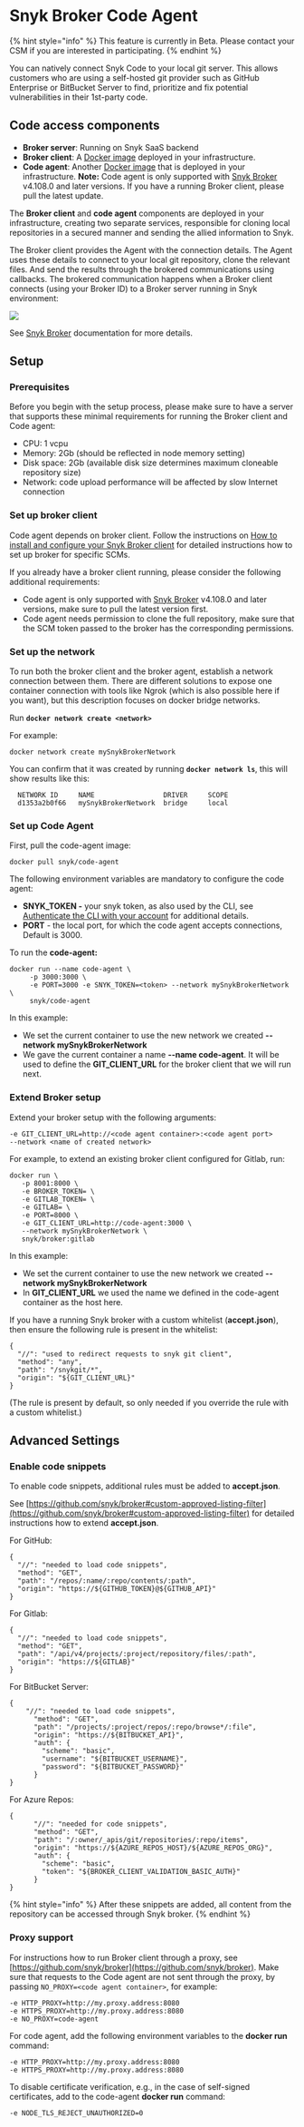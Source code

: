# Snyk Broker Code Agent

{% hint style="info" %}
This feature is currently in Beta. Please contact your CSM if you are interested in participating.
{% endhint %}

You can natively connect Snyk Code to your local git server. This allows customers who are using a self-hosted git provider such as GitHub Enterprise or BitBucket Server to find, prioritize and fix potential vulnerabilities in their 1st-party code.

## Code access components

* **Broker server**: Running on Snyk SaaS backend
* **Broker client**: A [Docker image](https://hub.docker.com/r/snyk/broker/) deployed in your infrastructure.
* **Code agent**: Another [Docker image](https://hub.docker.com/r/snyk/code-agent/) that is deployed in your infrastructure. **Note:** Code agent is only supported with [Snyk Broker](https://docs.snyk.io/integrations/snyk-broker) v4.108.0 and later versions. If you have a running Broker client, please pull the latest update.

The **Broker client** and **code agent** components are deployed in your infrastructure, creating two separate services, responsible for cloning local repositories in a secured manner and sending the allied information to Snyk.

The Broker client provides the Agent with the connection details. The Agent uses these details to connect to your local git repository, clone the relevant files. And send the results through the brokered communications using callbacks. The brokered communication happens when a Broker client connects (using your Broker ID) to a Broker server running in Snyk environment:

![](../../../.gitbook/assets/local-git.png)

See [Snyk Broker](https://docs.snyk.io/integrations/snyk-broker/broker-introduction) documentation for more details.

## Setup

### Prerequisites

Before you begin with the setup process, please make sure to have a server that supports these minimal requirements for running the Broker client and Code agent:

* CPU: 1 vcpu
* Memory: 2Gb (should be reflected in node memory setting)
* Disk space: 2Gb (available disk size determines maximum cloneable repository size)
* Network: code upload performance will be affected by slow Internet connection

### Set up broker client

Code agent depends on broker client. Follow the instructions on [How to install and configure your Snyk Broker client](set-up-snyk-broker/how-to-install-and-configure-your-snyk-broker-client.md) for detailed instructions how to set up broker for specific SCMs.

If you already have a broker client running, please consider the following additional requirements:

* Code agent is only supported with [Snyk Broker](https://docs.snyk.io/integrations/snyk-broker) v4.108.0 and later versions, make sure to pull the latest version first.
* Code agent needs permission to clone the full repository, make sure that the SCM token passed to the broker has the corresponding permissions.

### Set up the network

To run both the broker client and the broker agent, establish a network connection between them. There are different solutions to expose one container connection with tools like Ngrok (which is also possible here if you want), but this description focuses on docker bridge networks.

Run **`docker network create <network>`**

For example:

```
docker network create mySnykBrokerNetwork
```

You can confirm that it was created by running **`docker network ls`**, this will show results like this:

```
  NETWORK ID     NAME                 DRIVER     SCOPE
  d1353a2b0f66   mySnykBrokerNetwork  bridge     local
```

### Set up Code Agent

First, pull the code-agent image:

```
docker pull snyk/code-agent
```

The following environment variables are mandatory to configure the code agent:

* **SNYK\_TOKEN -** your snyk token, as also used by the CLI, see [Authenticate the CLI with your account](../../snyk-cli/install-the-snyk-cli/authenticate-the-cli-with-your-account.md#authenticate-using-your-api-token) for additional details.
* **PORT** - the local port, for which the code agent accepts connections, Default is 3000.

To run the **code-agent:**

```
docker run --name code-agent \
     -p 3000:3000 \
     -e PORT=3000 -e SNYK_TOKEN=<token> --network mySnykBrokerNetwork \
     snyk/code-agent
```

In this example:

* We set the current container to use the new network we created **--network mySnykBrokerNetwork**
* We gave the current container a name **--name code-agent**. It will be used to define the **GIT\_CLIENT\_URL** for the broker client that we will run next.

### Extend Broker setup

Extend your broker setup with the following arguments:

```
-e GIT_CLIENT_URL=http://<code agent container>:<code agent port>
--network <name of created network>
```

For example, to extend an existing broker client configured for Gitlab, run:

```
docker run \
   -p 8001:8000 \
   -e BROKER_TOKEN= \
   -e GITLAB_TOKEN= \
   -e GITLAB= \
   -e PORT=8000 \
   -e GIT_CLIENT_URL=http://code-agent:3000 \
   --network mySnykBrokerNetwork \
   snyk/broker:gitlab
```

In this example:

* We set the current container to use the new network we created **--network mySnykBrokerNetwork**
* In **GIT\_CLIENT\_URL** we used the name we defined in the code-agent container as the host here.

If you have a running Snyk broker with a custom whitelist (**accept.json**), then ensure the following rule is present in the whitelist:

```
{
  "//": "used to redirect requests to snyk git client",
  "method": "any",
  "path": "/snykgit/*",
  "origin": "${GIT_CLIENT_URL}"
}
```

(The rule is present by default, so only needed if you override the rule with a custom whitelist.)

## Advanced Settings

### Enable code snippets

To enable code snippets, additional rules must be added to **accept.json**.

See [https://github.com/snyk/broker#custom-approved-listing-filter](https://github.com/snyk/broker#custom-approved-listing-filter) for detailed instructions how to extend **accept.json**.

For GitHub:

```
{
  "//": "needed to load code snippets",
  "method": "GET",
  "path": "/repos/:name/:repo/contents/:path",
  "origin": "https://${GITHUB_TOKEN}@${GITHUB_API}"
}
```

For Gitlab:

```
{
  "//": "needed to load code snippets",
  "method": "GET",
  "path": "/api/v4/projects/:project/repository/files/:path",
  "origin": "https://${GITLAB}"
}
```

For BitBucket Server:

```
{
    "//": "needed to load code snippets",
      "method": "GET",
      "path": "/projects/:project/repos/:repo/browse*/:file",
      "origin": "https://${BITBUCKET_API}",
      "auth": {
        "scheme": "basic",
        "username": "${BITBUCKET_USERNAME}",
        "password": "${BITBUCKET_PASSWORD}"
      }
}
```

For Azure Repos:

```
{
      "//": "needed for code snippets",
      "method": "GET",
      "path": "/:owner/_apis/git/repositories/:repo/items",
      "origin": "https://${AZURE_REPOS_HOST}/${AZURE_REPOS_ORG}",
      "auth": {
        "scheme": "basic",
        "token": "${BROKER_CLIENT_VALIDATION_BASIC_AUTH}"
      }
}
```

{% hint style="info" %}
After these snippets are added, all content from the repository can be accessed through Snyk broker.
{% endhint %}

### Proxy support

For instructions how to run Broker client through a proxy, see [https://github.com/snyk/broker](https://github.com/snyk/broker). Make sure that requests to the Code agent are not sent through the proxy, by passing `NO_PROXY=<code agent container>`, for example:

```
-e HTTP_PROXY=http://my.proxy.address:8080
-e HTTPS_PROXY=http://my.proxy.address:8080
-e NO_PROXY=code-agent
```

For code agent, add the following environment variables to the **docker run** command:

```
-e HTTP_PROXY=http://my.proxy.address:8080
-e HTTPS_PROXY=http://my.proxy.address:8080
```

To disable certificate verification, e.g., in the case of self-signed certificates, add to the code-agent **docker run** command:

```
-e NODE_TLS_REJECT_UNAUTHORIZED=0
```
